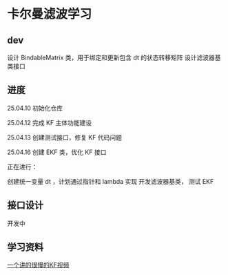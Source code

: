 # 卡尔曼滤波学习

## dev

设计 BindableMatrix 类，用于绑定和更新包含 dt 的状态转移矩阵
设计滤波器基类接口

## 进度

25.04.10 初始化仓库

25.04.12 完成 KF 主体功能建设

25.04.13 创建测试接口，修复 KF 代码问题

25.04.16 创建 EKF 类，优化 KF 接口

正在进行：

创建统一变量 dt ，计划通过指针和 lambda 实现
开发滤波器基类，
测试 EKF

## 接口设计

开发中

## 学习资料

[一个讲的很慢的KF视频](https://www.youtube.com/watch?v=LmZAwtQ6XzI)
